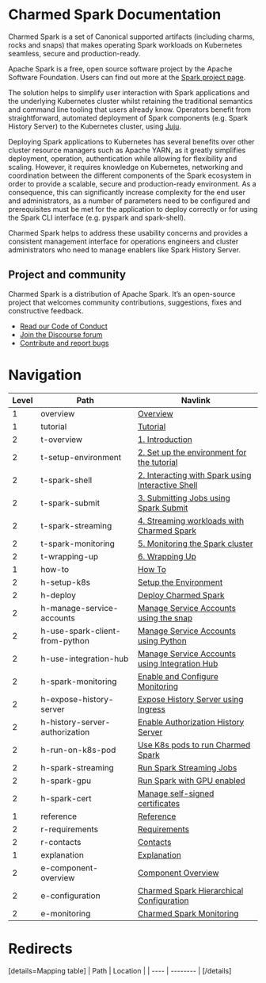 # Charmed Spark Documentation

Charmed Spark is a set of Canonical supported artifacts (including charms, rocks and snaps) that makes operating Spark workloads on Kubernetes seamless, secure and production-ready. 

Apache Spark is a free, open source software project by the Apache Software Foundation. Users can find out more at the [Spark project page](https://spark.apache.org).

The solution helps to simplify user interaction with Spark applications and the underlying Kubernetes cluster whilst retaining the traditional semantics and command line tooling that users already know. Operators benefit from straightforward, automated deployment of Spark components (e.g. Spark History Server) to the Kubernetes cluster, using [Juju](https://juju.is/). 

Deploying Spark applications to Kubernetes has several benefits over other cluster resource managers such as Apache YARN, as it greatly simplifies deployment, operation, authentication while allowing for flexibility and scaling. However, it requires knowledge on Kubernetes, networking and coordination between the different components of the Spark ecosystem in order to provide a scalable, secure and production-ready environment. As a consequence, this can significantly increase complexity for the end user and administrators, as a number of parameters need to be configured and prerequisites must be met for the application to deploy correctly or for using the Spark CLI interface (e.g. pyspark and spark-shell). 

Charmed Spark helps to address these usability concerns and provides a consistent management interface for operations engineers and cluster administrators who need to manage enablers like Spark History Server.

## Project and community

Charmed Spark is a distribution of Apache Spark. It’s an open-source project that welcomes community contributions, suggestions, fixes and constructive feedback.
- [Read our Code of Conduct](https://ubuntu.com/community/code-of-conduct)
- [Join the Discourse forum](https://discourse.charmhub.io/tag/spark)
- [Contribute and report bugs](https://github.com/canonical/spark-client-snap)


# Navigation

| Level | Path                           | Navlink                                                                                                                                        |
|-------|--------------------------------|------------------------------------------------------------------------------------------------------------------------------------------------|
| 1     | overview                       | [Overview](/t/spark-client-snap-documentation/8963)                                                                                            | 
| 1     | tutorial                       | [Tutorial]()                                                                                                                                   |
| 2     | t-overview                     | [1. Introduction](/t/charmed-spark-documentation-tutorial-introduction/13234)                                                                  |
| 2     | t-setup-environment            | [2. Set up the environment for the tutorial](/t/charmed-spark-documentation-tutorial-setup-environment/13233)                                  |
| 2     | t-spark-shell                  | [2. Interacting with Spark using Interactive Shell](/t/charmed-spark-documentation-tutorial-spark-shell/13232)                                 |
| 2     | t-spark-submit                 | [3. Submitting Jobs using Spark Submit](/t/charmed-spark-documentation-tutorial-spark-submit/13231)                                            |
| 2     | t-spark-streaming              | [4. Streaming workloads with Charmed Spark](/t/charmed-spark-documentation-tutorial-streaming/13230)                                           |
| 2     | t-spark-monitoring             | [5. Monitoring the Spark cluster](/t/charmed-spark-documentation-tutorial-monitoring/13225)                                                    |
| 2     | t-wrapping-up                  | [6. Wrapping Up](/t/charmed-spark-documentation-tutorial-wrapping-up/13224)                                                                    |
| 1     | how-to                         | [How To]()                                                                                                                                     |
| 2     | h-setup-k8s                    | [Setup the Environment](/t/charmed-spark-k8s-documentation-how-to-setup-k8s-environment/11618)                                                 |
| 2     | h-deploy                       | [Deploy Charmed Spark](/t/charmed-spark-k8s-documentation-how-to-deploy-charmed-spark/10979)                                                   |
| 2     | h-manage-service-accounts      | [Manage Service Accounts using the snap](/t/spark-client-snap-how-to-manage-spark-accounts/8959)                                               |
| 2     | h-use-spark-client-from-python | [Manage Service Accounts using Python](/t/spark-client-snap-how-to-python-api/8958)                                                            |
| 2     | h-use-integration-hub          | [Manage Service Accounts using Integration Hub](/t/charmed-spark-k8s-documentation-how-to-use-spark-integration-hub/14296)                     |
| 2     | h-spark-monitoring             | [Enable and Configure Monitoring](/t/charmed-spark-k8s-documentation-enable-monitoring/13063)                                                  |
| 2     | h-expose-history-server        | [Expose History Server using Ingress](/t/charmed-spark-k8s-documentation-how-to-expose-history-server/14297)                                   |
| 2     | h-history-server-authorization | [Enable Authorization History Server](/t/charmed-spark-k8s-documentation-how-to-enable-authentication-on-the-spark-history-server-charm/13563) |
| 2     | h-run-on-k8s-pod               | [Use K8s pods to run Charmed Spark](/t/spark-client-snap-how-to-run-on-k8s-in-a-pod/8961)                                                      |
| 2     | h-spark-streaming              | [Run Spark Streaming Jobs](/t/charmed-spark-how-to-run-a-spark-streaming-job/10880)                                                            |
| 2     | h-spark-gpu             | [Run Spark with GPU enabled](/t/charmed-spark-k8s-documentation-enabling-gpu-acceleration-with-charmed-spark/14896)   |
| 2     | h-spark-cert             | [Manage self-signed certificates](/t/charmed-spark-k8s-documentation-using-self-signed-certificates/14898)                                                  |
| 1     | reference                      | [Reference]()                                                                                                                                  |
| 2     | r-requirements                 | [Requirements](/t/spark-client-snap-reference-requirements/8962)                                                                               |
| 2     | r-contacts                     | [Contacts](/t/charmed-spark-k8s-documentation-reference-contacts/14298)                                                                        |
| 1     | explanation                    | [Explanation]()                                                                                                                                |
| 2     | e-component-overview           | [Component Overview](/t/charmed-spark-documentation-explanation-components/11685)                                                              |
| 2     | e-configuration                | [Charmed Spark Hierarchical Configuration](/t/spark-client-snap-explanation-hierarchical-configuration-handling/8956)                          |
| 2     | e-monitoring                   | [Charmed Spark Monitoring](/t/charmed-spark-documentation-explanation-monitoring/14299)                                                        |

# Redirects

[details=Mapping table]
| Path | Location |
| ---- | -------- |
[/details]